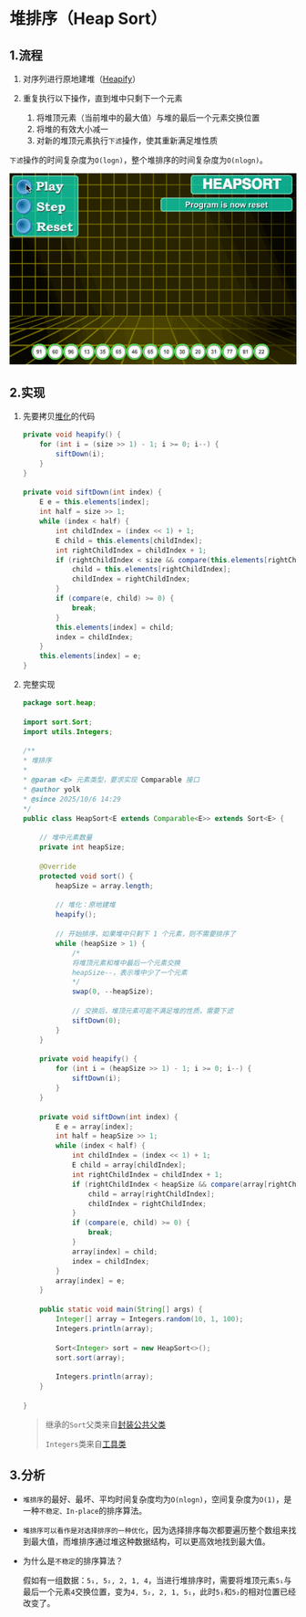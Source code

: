 # 堆排序（Heap Sort）

## 1.流程

1. 对序列进行原地建堆（[Heapify](/programming/data-structure/heap/#_5-5-堆化)）
   
2. 重复执行以下操作，直到堆中只剩下一个元素
   1. 将堆顶元素（当前堆中的最大值）与堆的最后一个元素交换位置
   2. 将堆的有效大小减一
   3. 对新的堆顶元素执行`下滤`操作，使其重新满足堆性质

`下滤`操作的时间复杂度为`O(logn)`，整个堆排序的时间复杂度为`O(nlogn)`。

![](./imgs/1.gif)

## 2.实现

1. 先要拷贝[堆化](/programming/data-structure/heap/#代码实现-2)的代码
   
    ```java
    private void heapify() {
        for (int i = (size >> 1) - 1; i >= 0; i--) {
            siftDown(i);
        }
    }

    private void siftDown(int index) {
        E e = this.elements[index];
        int half = size >> 1;
        while (index < half) {
            int childIndex = (index << 1) + 1;
            E child = this.elements[childIndex];
            int rightChildIndex = childIndex + 1;
            if (rightChildIndex < size && compare(this.elements[rightChildIndex], child) > 0) {
                child = this.elements[rightChildIndex];
                childIndex = rightChildIndex;
            }
            if (compare(e, child) >= 0) {
                break;
            }
            this.elements[index] = child;
            index = childIndex;
        }
        this.elements[index] = e;
    }
    ```

2. 完整实现

    ```java
    package sort.heap;

    import sort.Sort;
    import utils.Integers;

    /**
    * 堆排序
    *
    * @param <E> 元素类型，要求实现 Comparable 接口
    * @author yolk
    * @since 2025/10/6 14:29
    */
    public class HeapSort<E extends Comparable<E>> extends Sort<E> {

        // 堆中元素数量
        private int heapSize;

        @Override
        protected void sort() {
            heapSize = array.length;

            // 堆化：原地建堆
            heapify();

            // 开始排序，如果堆中只剩下 1 个元素，则不需要排序了
            while (heapSize > 1) {
                /*
                将堆顶元素和堆中最后一个元素交换
                heapSize--，表示堆中少了一个元素
                */
                swap(0, --heapSize);

                // 交换后，堆顶元素可能不满足堆的性质，需要下滤
                siftDown(0);
            }
        }

        private void heapify() {
            for (int i = (heapSize >> 1) - 1; i >= 0; i--) {
                siftDown(i);
            }
        }

        private void siftDown(int index) {
            E e = array[index];
            int half = heapSize >> 1;
            while (index < half) {
                int childIndex = (index << 1) + 1;
                E child = array[childIndex];
                int rightChildIndex = childIndex + 1;
                if (rightChildIndex < heapSize && compare(array[rightChildIndex], child) > 0) {
                    child = array[rightChildIndex];
                    childIndex = rightChildIndex;
                }
                if (compare(e, child) >= 0) {
                    break;
                }
                array[index] = child;
                index = childIndex;
            }
            array[index] = e;
        }

        public static void main(String[] args) {
            Integer[] array = Integers.random(10, 1, 100);
            Integers.println(array);

            Sort<Integer> sort = new HeapSort<>();
            sort.sort(array);

            Integers.println(array);
        }

    }
    ```

   > 继承的`Sort`父类来自[封装公共父类](/programming/algorithm/sort/#_3-封装公共父类)
   > 
   > `Integers`类来自[工具类](/programming/algorithm/sort/#_5-1-integers-java)

## 3.分析

- `堆排序`的最好、最坏、平均时间复杂度均为`O(nlogn)`，空间复杂度为`O(1)`，是一种`不稳定、In-place`的排序算法。

- `堆排序可以看作是对选择排序的一种优化`，因为选择排序每次都要遍历整个数组来找到最大值，而堆排序通过堆这种数据结构，可以更高效地找到最大值。

- 为什么是`不稳定`的排序算法？
   
   假如有一组数据：`5₁, 5₂, 2, 1, 4`，当进行堆排序时，需要将堆顶元素`5₁`与最后一个元素`4`交换位置，变为`4, 5₂, 2, 1, 5₁`，此时`5₁`和`5₂`的相对位置已经改变了。

